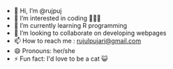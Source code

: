 - 👋 Hi, I’m @rujpuj
- 👀 I’m interested in coding 👩🏽‍💻
- 🌱 I’m currently learning R programming 
- 💞️ I’m looking to collaborate on developing webpages 
- 📫 How to reach me : rujulpujari@gmail.com
- 😄 Pronouns: her/she
- ⚡ Fun fact: I'd love to be a cat 😺 

<!---
rujpuj/rujpuj is a ✨ special ✨ repository because its `README.md` (this file) appears on your GitHub profile.
You can click the Preview link to take a look at your changes.
--->
